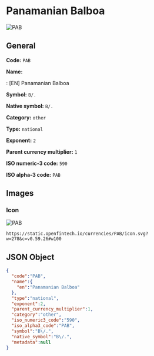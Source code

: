 
# Panamanian Balboa 
![PAB](https://static.openfintech.io/currencies/PAB/icon.svg?w=278&c=v0.59.26#w100)  

## General 
 
**Code:** `PAB` 
 
**Name:** 
 
:	[EN] Panamanian Balboa 
 
**Symbol:** `B/.` 
 
**Native symbol:** `B/.` 
 
**Category:** `other` 
 
**Type:** `national` 
 
**Exponent:** `2` 
 
**Parent currency multiplier:** `1` 
 
**ISO numeric-3 code:** `590` 
 
**ISO alpha-3 code:** `PAB` 
 

## Images 

### Icon 
 
![PAB](https://static.openfintech.io/currencies/PAB/icon.svg?w=278&c=v0.59.26#w100)  

```
https://static.openfintech.io/currencies/PAB/icon.svg?w=278&c=v0.59.26#w100
```  

## JSON Object 

```json
{
  "code":"PAB",
  "name":{
    "en":"Panamanian Balboa"
  },
  "type":"national",
  "exponent":2,
  "parent_currency_multiplier":1,
  "category":"other",
  "iso_numeric3_code":"590",
  "iso_alpha3_code":"PAB",
  "symbol":"B\/.",
  "native_symbol":"B\/.",
  "metadata":null
}
```  
